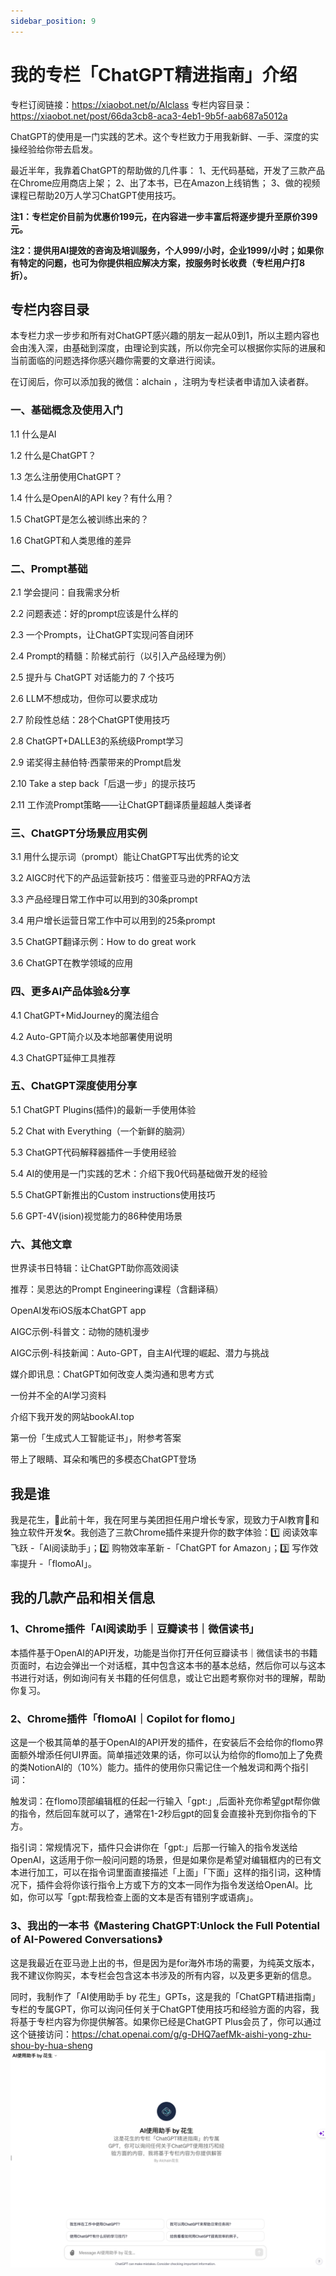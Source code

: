 ```yaml
---
sidebar_position: 9
---
```

# 我的专栏「ChatGPT精进指南」介绍

专栏订阅链接：https://xiaobot.net/p/AIclass
专栏内容目录：https://xiaobot.net/post/66da3cb8-aca3-4eb1-9b5f-aab687a5012a

ChatGPT的使用是一门实践的艺术。这个专栏致力于用我新鲜、一手、深度的实操经验给你带去启发。

最近半年，我靠着ChatGPT的帮助做的几件事：
1、无代码基础，开发了三款产品在Chrome应用商店上架；
2、出了本书，已在Amazon上线销售；
3、做的视频课程已帮助20万人学习ChatGPT使用技巧。

**注1：专栏定价目前为优惠价199元，在内容进一步丰富后将逐步提升至原价399元。**

**注2：提供用AI提效的咨询及培训服务，个人999/小时，企业1999/小时；如果你有特定的问题，也可为你提供相应解决方案，按服务时长收费（专栏用户打8折）。**

## 专栏内容目录
本专栏力求一步步和所有对ChatGPT感兴趣的朋友一起从0到1，所以主题内容也会由浅入深，由基础到深度，由理论到实践，所以你完全可以根据你实际的进展和当前面临的问题选择你感兴趣你需要的文章进行阅读。

在订阅后，你可以添加我的微信：alchain ，注明为专栏读者申请加入读者群。

### 一、基础概念及使用入门
1.1 什么是AI

1.2 什么是ChatGPT？

1.3 怎么注册使用ChatGPT？

1.4 什么是OpenAI的API key？有什么用？

1.5 ChatGPT是怎么被训练出来的？

1.6 ChatGPT和人类思维的差异

### 二、Prompt基础
2.1 学会提问：自我需求分析

2.2 问题表述：好的prompt应该是什么样的

2.3 一个Prompts，让ChatGPT实现问答自闭环

2.4 Prompt的精髓：阶梯式前行（以引入产品经理为例）

2.5 提升与 ChatGPT 对话能力的 7 个技巧

2.6 LLM不想成功，但你可以要求成功

2.7 阶段性总结：28个ChatGPT使用技巧

2.8 ChatGPT+DALLE3的系统级Prompt学习

2.9 诺奖得主赫伯特·西蒙带来的Prompt启发

2.10 Take a step back「后退一步」的提示技巧

2.11 工作流Prompt策略——让ChatGPT翻译质量超越人类译者

### 三、ChatGPT分场景应用实例
3.1 用什么提示词（prompt）能让ChatGPT写出优秀的论文

3.2 AIGC时代下的产品运营新技巧：借鉴亚马逊的PRFAQ方法

3.3 产品经理日常工作中可以用到的30条prompt

3.4 用户增长运营日常工作中可以用到的25条prompt

3.5 ChatGPT翻译示例：How to do great work

3.6 ChatGPT在教学领域的应用

### 四、更多AI产品体验&分享
4.1 ChatGPT+MidJourney的魔法组合

4.2 Auto-GPT简介以及本地部署使用说明

4.3 ChatGPT延伸工具推荐

### 五、ChatGPT深度使用分享
5.1 ChatGPT Plugins(插件)的最新一手使用体验

5.2 Chat with Everything（一个新鲜的脑洞）

5.3 ChatGPT代码解释器插件一手使用经验

5.4 AI的使用是一门实践的艺术：介绍下我0代码基础做开发的经验

5.5 ChatGPT新推出的Custom instructions使用技巧

5.6 GPT-4V(ision)视觉能力的86种使用场景

### 六、其他文章
世界读书日特辑：让ChatGPT助你高效阅读

推荐：吴恩达的Prompt Engineering课程（含翻译稿）

OpenAI发布iOS版本ChatGPT app

AIGC示例-科普文：动物的随机漫步

AIGC示例-科技新闻：Auto-GPT，自主AI代理的崛起、潜力与挑战

媒介即讯息：ChatGPT如何改变人类沟通和思考方式

一份并不全的AI学习资料

介绍下我开发的网站bookAI.top

第一份「生成式人工智能证书」，附参考答案

带上了眼睛、耳朵和嘴巴的多模态ChatGPT登场



## 我是谁

我是花生，🚀此前十年，我在阿里与美团担任用户增长专家，现致力于AI教育🤖和独立软件开发🛠️。我创造了三款Chrome插件来提升你的数字体验：1️⃣ 阅读效率飞跃 -「AI阅读助手」；2️⃣ 购物效率革新 -「ChatGPT for Amazon」；3️⃣ 写作效率提升 -「flomoAI」。


## 我的几款产品和相关信息

### 1、Chrome插件「AI阅读助手｜豆瓣读书｜微信读书」

本插件基于OpenAI的API开发，功能是当你打开任何豆瓣读书｜微信读书的书籍页面时，右边会弹出一个对话框，其中包含这本书的基本总结，然后你可以与这本书进行对话，例如询问有关书籍的任何信息，或让它出题考察你对书的理解，帮助你复习。

### 2、Chrome插件「flomoAI｜Copilot for flomo」

这是一个极其简单的基于OpenAI的API开发的插件，在安装后不会给你的flomo界面额外增添任何UI界面。简单描述效果的话，你可以认为给你的flomo加上了免费的类NotionAI的（10%）能力。插件的使用你只需记住一个触发词和两个指引词：

触发词：在flomo顶部编辑框的任起一行输入「gpt:」,后面补充你希望gpt帮你做的指令，然后回车就可以了，通常在1-2秒后gpt的回复会直接补充到你指令的下方。

指引词：常规情况下，插件只会讲你在「gpt:」后那一行输入的指令发送给OpenAI，这适用于你一般问问题的场景，但是如果你是希望对编辑框内的已有文本进行加工，可以在指令词里面直接描述「上面」「下面」这样的指引词，这种情况下，插件会将你该行指令上方或下方的文本一同作为指令发送给OpenAI。比如，你可以写「gpt:帮我检查上面的文本是否有错别字或语病」。

### 3、我出的一本书《Mastering ChatGPT:Unlock the Full Potential of AI-Powered Conversations》

这是我最近在亚马逊上出的书，但是因为是for海外市场的需要，为纯英文版本，我不建议你购买，本专栏会包含这本书涉及的所有内容，以及更多更新的信息。


同时，我制作了「AI使用助手 by 花生」GPTs，这是我的「ChatGPT精进指南」专栏的专属GPT，你可以询问任何关于ChatGPT使用技巧和经验方面的内容，我将基于专栏内容为你提供解答。如果你已经是ChatGPT Plus会员了，你可以通过这个链接访问：https://chat.openai.com/g/g-DHQ7aefMk-aishi-yong-zhu-shou-by-hua-sheng
![AI使用助手](AI使用助手.png)





